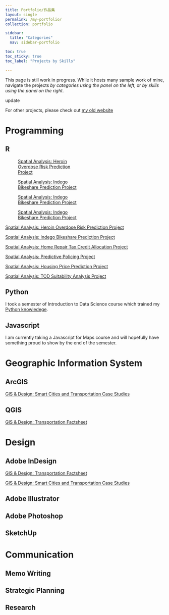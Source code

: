 ```yaml
---
title: Portfolio/作品集
layout: single
permalink: /my-portfolio/
collection: portfolio

sidebar:
  title: "Categories"
  nav: sidebar-portfolio

toc: true
toc_sticky: true
toc_label: "Projects by Skills"

---
```



This page is still work in progress. While it hosts many sample work of mine, navigate the projects *by categories using the panel on the left*, or *by skills using the panel on the right*.

update

For other projects, please check out [my old website](https://gillianzhaoxz0.wixsite.com/home/1)

# Programming
## R
<figure style="width: 200px" class="align-left">
  <img src="{{ site.url }}{{ site.baseurl }}/assets/images/portfolio-pred-hero-presentation.jpg" alt="">
  <figcaption><a href="https://gillianzhaoxz.github.io/web/portfolio/portfolio-cincinnati-risk-prediction/">Spatial Analysis: Heroin Overdose Risk Prediction Project</a></figcaption>
</figure> 

<figure style="width: 200px" class="align-left">
  <img src="{{ site.url }}{{ site.baseurl }}/assets/images/portfolio-indego-bikeshare.png" alt="">
  <figcaption><a href="https://gillianzhaoxz.github.io/web/portfolio/portfolio-philly-indego-prediction/">Spatial Analysis: Indego Bikeshare Prediction Project</a></figcaption>
</figure> 

<figure style="width: 200px" class="align-left">
  <img src="{{ site.url }}{{ site.baseurl }}/assets/images/portfolio-indego-bikeshare.png" alt="">
  <figcaption><a href="https://gillianzhaoxz.github.io/web/portfolio/portfolio-philly-indego-prediction/">Spatial Analysis: Indego Bikeshare Prediction Project</a></figcaption>
</figure> 

<figure style="width: 200px" class="align-left">
  <img src="{{ site.url }}{{ site.baseurl }}/assets/images/portfolio-indego-bikeshare.png" alt="">
  <figcaption><a href="https://gillianzhaoxz.github.io/web/portfolio/portfolio-philly-indego-prediction/">Spatial Analysis: Indego Bikeshare Prediction Project</a></figcaption>
</figure> 


[Spatial Analysis: Heroin Overdose Risk Prediction Project](https://gillianzhaoxz.github.io/web/portfolio/portfolio-cincinnati-risk-prediction/)

[Spatial Analysis: Indego Bikeshare Prediction Project](https://gillianzhaoxz.github.io/web/portfolio/portfolio-philly-indego-prediction/)

[Spatial Analysis: Home Repair Tax Credit Allocation Project](https://gillianzhaoxz.github.io/web/portfolio/portfolio-fictional-credit-allocation/)

[Spatial Analysis: Predictive Policing Project](https://gillianzhaoxz.github.io/web/portfolio/portfolio-chicago-predictive-policing/)

[Spatial Analysis: Housing Price Prediction Project](https://gillianzhaoxz.github.io/web/portfolio/portfolio-miami-housing-price/)

[Spatial Analysis: TOD Suitability Analysis Project](https://gillianzhaoxz.github.io/web/portfolio/portfolio-chicago-TOD/)

## Python
I took a semester of Introduction to Data Science course which trained my [Python knowledege](https://gillianzhaoxz.github.io/web/portfolio/portfolio-python-info490/).

## Javascript
I am currently taking a Javascript for Maps course and will hopefully have something proud to show by the end of the semester.

# Geographic Information System
## ArcGIS
[GIS & Design: Smart Cities and Transportation Case Studies](https://gillianzhaoxz.github.io/web/portfolio/portfolio-smart-cities-case-studies/)

## QGIS
[GIS & Design: Transportation Factsheet](https://gillianzhaoxz.github.io/web/portfolio/portfolio-transportation-factsheet/)

# Design
## Adobe InDesign
[GIS & Design: Transportation Factsheet](https://gillianzhaoxz.github.io/web/portfolio/portfolio-transportation-factsheet/)

[GIS & Design: Smart Cities and Transportation Case Studies](https://gillianzhaoxz.github.io/web/portfolio/portfolio-smart-cities-case-studies/)

## Adobe Illustrator
## Adobe Photoshop
## SketchUp

# Communication
## Memo Writing
## Strategic Planning
## Research